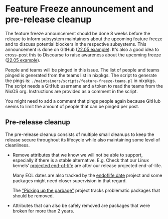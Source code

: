 # Feature Freeze announcement and pre-release cleanup

The feature freeze announcement should be done 8 weeks before the release to
inform subsystem maintainers about the upcoming feature freeze and to discuss
potential blockers in the respective subsystems. This announcement is done on
GitHub ([22.05
example](https://github.com/NixOS/nixpkgs/issues/167025)). It's also a good
idea to cross-post this to Discourse to raise awareness about the upcoming
freeze ([22.05
example](https://discourse.nixos.org/t/22-05-feature-freeze/18453)).

People and teams will be pinged in this issue. The list of people and teams
pinged is generated from the teams list in nixpkgs. The script to generate
the pings is: `./maintainers/scripts/feature-freeze-teams.pl` in nixpkgs. The script
needs a GitHub username and a token to read the teams from the NixOS org.
Instructions are provided as a comment in the script.

You might need to add a comment that pings people again because GitHub seems
to limit the amount of people that can be pinged per post.

## Pre-release cleanup

The pre-release cleanup consists of multiple small cleanups to keep the release
secure throughout its lifecycle while also maintaining some level of
cleanliness.

- Remove attributes that we know we will not be able to support,
  especially if there is a stable alternative. E.g. Check that our
  Linux kernels’ [projected
  end-of-life](https://www.kernel.org/category/releases.html) are
  after our release projected end-of-life.

  Many EOL dates are also tracked by the [endoflife.date](https://endoflife.date)
  project and some packages might need closer supervision in that regard.

  The ["Picking up the garbage"](https://github.com/NixOS/nixpkgs/projects/18)
  project tracks problematic packages that should be removed.

- Attributes that can also be safely removed are packages that were broken for
  more than 2 years.
